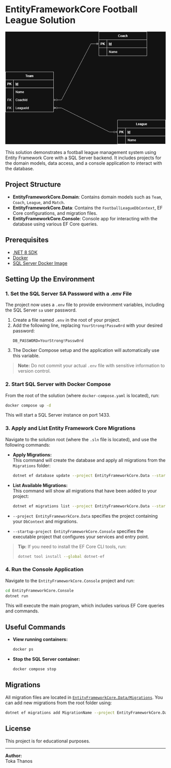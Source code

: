 # EntityFrameworkCore Football League Solution

![ERD Diagram](images/erd.png)

This solution demonstrates a football league management system using Entity Framework Core with a SQL Server backend. It includes projects for the domain models, data access, and a console application to interact with the database.

## Project Structure

- **EntityFrameworkCore.Domain**: Contains domain models such as `Team`, `Coach`, `League`, and `Match`.
- **EntityFrameworkCore.Data**: Contains the `FootballLeagueDbContext`, EF Core configurations, and migration files.
- **EntityFrameworkCore.Console**: Console app for interacting with the database using various EF Core queries.

## Prerequisites

- [.NET 8 SDK](https://dotnet.microsoft.com/download)
- [Docker](https://www.docker.com/products/docker-desktop)
- [SQL Server Docker Image](https://hub.docker.com/_/microsoft-mssql-server)

## Setting Up the Environment

### 1. Set the SQL Server SA Password with a .env File

The project now uses a `.env` file to provide environment variables, including the SQL Server `sa` user password.

1. Create a file named `.env` in the root of your project.
2. Add the following line, replacing `YourStrong!Passw0rd` with your desired password:
   ```
   DB_PASSWORD=YourStrong!Passw0rd
   ```
3. The Docker Compose setup and the application will automatically use this variable.

> **Note:** Do not commit your actual `.env` file with sensitive information to version control.

### 2. Start SQL Server with Docker Compose

From the root of the solution (where `docker-compose.yaml` is located), run:

```sh
docker compose up -d
```

This will start a SQL Server instance on port 1433.

### 3. Apply and List Entity Framework Core Migrations

Navigate to the solution root (where the `.sln` file is located), and use the following commands:

- **Apply Migrations:**  
  This command will create the database and apply all migrations from the `Migrations` folder:
  ```sh
  dotnet ef database update --project EntityFrameworkCore.Data --startup-project EntityFrameworkCore.Console
  ```

- **List Available Migrations:**  
  This command will show all migrations that have been added to your project:
  ```sh
  dotnet ef migrations list --project EntityFrameworkCore.Data --startup-project EntityFrameworkCore.Console
  ```

- `--project EntityFrameworkCore.Data` specifies the project containing your `DbContext` and migrations.
- `--startup-project EntityFrameworkCore.Console` specifies the executable project that configures your services and entry point.

> **Tip:** If you need to install the EF Core CLI tools, run:
> ```sh
> dotnet tool install --global dotnet-ef
> ```

### 4. Run the Console Application

Navigate to the `EntityFrameworkCore.Console` project and run:

```sh
cd EntityFrameworkCore.Console
dotnet run
```

This will execute the main program, which includes various EF Core queries and commands.

## Useful Commands

- **View running containers:**
  ```sh
  docker ps
  ```
- **Stop the SQL Server container:**
  ```sh
  docker compose stop
  ```

## Migrations

All migration files are located in [`EntityFrameworkCore.Data/Migrations`](EntityFrameworkCore.Data/Migrations). You can add new migrations from the root folder using:

```sh
dotnet ef migrations add MigrationName --project EntityFrameworkCore.Data --startup-project EntityFrameworkCore.Console
```

## License

This project is for educational purposes.

---

**Author:**  
Toka Thanos
